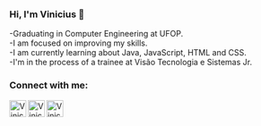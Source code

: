 ### Hi, I'm Vinicius :wave:

-Graduating in Computer Engineering at UFOP.<br>
-I am focused on improving my skills.<br>
-I am currently learning about Java, JavaScript, HTML and CSS.<br>
-I'm in the process of a trainee at Visão Tecnologia e Sistemas Jr.<br>

### Connect with me:


<a href="https://www.linkedin.com/in/vinicius-alochio/"><img align="left" alt="Vinicius | Linkedin" width="30px" src="https://image.flaticon.com/icons/png/512/49/49656.png" class=""></a>

<a href="https://www.instagram.com/vinicius.alochio/"><img align="left" alt="Vinicius | Instagram" width="30px" src="https://camo.githubusercontent.com/c80f9763ed06d4ab9fbcc1a74b8b74cd95e4c7f82d3f1f70233994f236a0faeb/68747470733a2f2f63646e2e6a7364656c6976722e6e65742f6e706d2f73696d706c652d69636f6e734076332f69636f6e732f696e7374616772616d2e737667" class=""></a>

<a href="https://web.whatsapp.com/send?phone=5528999515181"><img align="left" alt="Vinicius | Whatsapp" width="30px" src="https://img.icons8.com/pastel-glyph/2x/whatsapp--v2.png" class=""></a>

